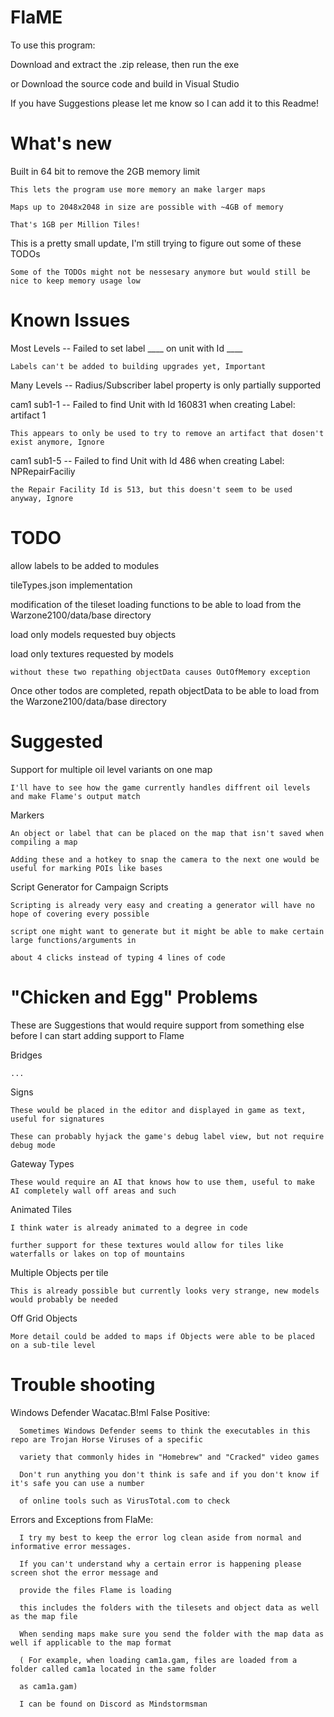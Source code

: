 # FlaME

To use this program:

Download and extract the .zip release, then run the exe

or Download the source code and build in Visual Studio

If you have Suggestions please let me know so I can add it to this Readme!

# What's new

Built in 64 bit to remove the 2GB memory limit 

    This lets the program use more memory an make larger maps

    Maps up to 2048x2048 in size are possible with ~4GB of memory

    That's 1GB per Million Tiles!

This is a pretty small update, I'm still trying to figure out some of these TODOs

    Some of the TODOs might not be nessesary anymore but would still be nice to keep memory usage low

# Known Issues

Most Levels -- Failed to set label ____ on unit with Id ____

	Labels can't be added to building upgrades yet, Important

Many Levels -- Radius/Subscriber label property is only partially supported

cam1 sub1-1 -- Failed to find Unit with Id 160831 when creating Label: artifact 1

	This appears to only be used to try to remove an artifact that dosen't exist anymore, Ignore

cam1 sub1-5 -- Failed to find Unit with Id 486 when creating Label: NPRepairFaciliy

	the Repair Facility Id is 513, but this doesn't seem to be used anyway, Ignore

# TODO

allow labels to be added to modules

tileTypes.json implementation

modification of the tileset loading functions to be able to load from the Warzone2100/data/base directory

load only models requested buy objects

load only textures requested by models

	without these two repathing objectData causes OutOfMemory exception

Once other todos are completed, repath objectData to be able to load from the Warzone2100/data/base directory

# Suggested

Support for multiple oil level variants on one map

    I'll have to see how the game currently handles diffrent oil levels and make Flame's output match

Markers

    An object or label that can be placed on the map that isn't saved when compiling a map

    Adding these and a hotkey to snap the camera to the next one would be useful for marking POIs like bases

Script Generator for Campaign Scripts

    Scripting is already very easy and creating a generator will have no hope of covering every possible

    script one might want to generate but it might be able to make certain large functions/arguments in

    about 4 clicks instead of typing 4 lines of code

# "Chicken and Egg" Problems

These are Suggestions that would require support from something else before I can start adding support to Flame

Bridges

    ...

Signs

    These would be placed in the editor and displayed in game as text, useful for signatures

    These can probably hyjack the game's debug label view, but not require debug mode

Gateway Types

    These would require an AI that knows how to use them, useful to make AI completely wall off areas and such

Animated Tiles

    I think water is already animated to a degree in code
    
    further support for these textures would allow for tiles like waterfalls or lakes on top of mountains

Multiple Objects per tile

    This is already possible but currently looks very strange, new models would probably be needed 

Off Grid Objects
    
    More detail could be added to maps if Objects were able to be placed on a sub-tile level

# Trouble shooting

Windows Defender Wacatac.B!ml False Positive:

      Sometimes Windows Defender seems to think the executables in this repo are Trojan Horse Viruses of a specific
      
      variety that commonly hides in "Homebrew" and "Cracked" video games

      Don't run anything you don't think is safe and if you don't know if it's safe you can use a number
      
      of online tools such as VirusTotal.com to check

Errors and Exceptions from FlaMe:

      I try my best to keep the error log clean aside from normal and informative error messages.

      If you can't understand why a certain error is happening please screen shot the error message and

      provide the files Flame is loading

      this includes the folders with the tilesets and object data as well as the map file

      When sending maps make sure you send the folder with the map data as well if applicable to the map format

      ( For example, when loading cam1a.gam, files are loaded from a folder called cam1a located in the same folder

      as cam1a.gam)

      I can be found on Discord as Mindstormsman
